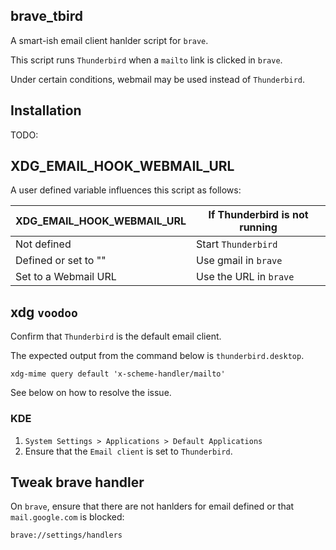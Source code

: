## brave_tbird

A smart-ish email client hanlder script for `brave`.

This script runs `Thunderbird` when a `mailto` link is clicked in
`brave`.

Under certain conditions, webmail may be used instead of
`Thunderbird`.

## Installation

TODO:

## XDG_EMAIL_HOOK_WEBMAIL_URL

A user defined variable influences this script as follows:

| XDG_EMAIL_HOOK_WEBMAIL_URL | If Thunderbird is not running |
|----------------------------|-------------------------------|
| Not defined                | Start `Thunderbird`           |
| Defined or set to ""       | Use gmail in `brave`          |
| Set to a Webmail URL       | Use the URL in `brave`        |

## xdg `voodoo`

Confirm that `Thunderbird` is the default email client.

The expected output from the command below is `thunderbird.desktop`. 

```shell
xdg-mime query default 'x-scheme-handler/mailto'
```

See below on how to resolve the issue.

### KDE


1. `System Settings > Applications > Default Applications`
2. Ensure that the `Email client` is set to `Thunderbird`.

## Tweak brave handler

On `brave`, ensure that there are not hanlders for email defined or
that `mail.google.com` is blocked:

```
brave://settings/handlers
```
